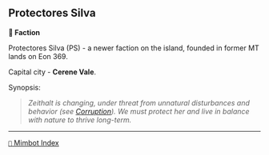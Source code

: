 ## Protectores Silva

**🪪 Faction**

Protectores Silva (PS) - a newer faction on the island, founded in former MT lands on Eon 369.

Capital city - **Cerene Vale**.

Synopsis:
> *Zeithalt is changing, under threat from unnatural disturbances and behavior (see [Corruption](<https://zeithalt.github.io/r/corruption.html>)). We must protect her and live in balance with nature to thrive long-term.*


-----
[`📑` Mimbot Index](<https://zeithalt.github.io/r/#7a60>)
<!---
keywords: ps
aliases: PS, Tree Huggers
-->